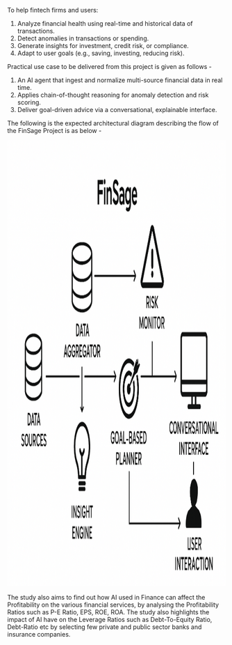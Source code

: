 To help fintech firms and users: 
1) Analyze financial health using real-time and historical data of transactions.
2) Detect anomalies in transactions or spending.
3) Generate insights for investment, credit risk, or compliance.
4) Adapt to user goals (e.g., saving, investing, reducing risk).

Practical use case to be delivered from this project is given as follows -
1) An AI agent that ingest and normalize multi-source financial data in real time.
2) Applies chain-of-thought reasoning for anomaly detection and risk scoring.
3) Deliver goal-driven advice via a conversational, explainable interface.


The following is the expected architectural diagram describing the flow of the FinSage Project is as below -

<img width="1536" height="1024" alt="Finsage_rough_architecture_1" src="https://github.com/SanjanaMahapatra/FinSage-Financial_Insight_and_Risk_Advisor/blob/main/Finsage_rough_architecture_1.png" />

The study also aims to find out how AI used in Finance can affect the Profitability on the various financial services, by analysing the Profitability Ratios such as P-E Ratio, EPS, ROE, ROA. 
The study also highlights the impact of AI have on the Leverage Ratios such as Debt-To-Equity Ratio, Debt-Ratio etc by selecting few private and public sector banks and insurance companies. 
